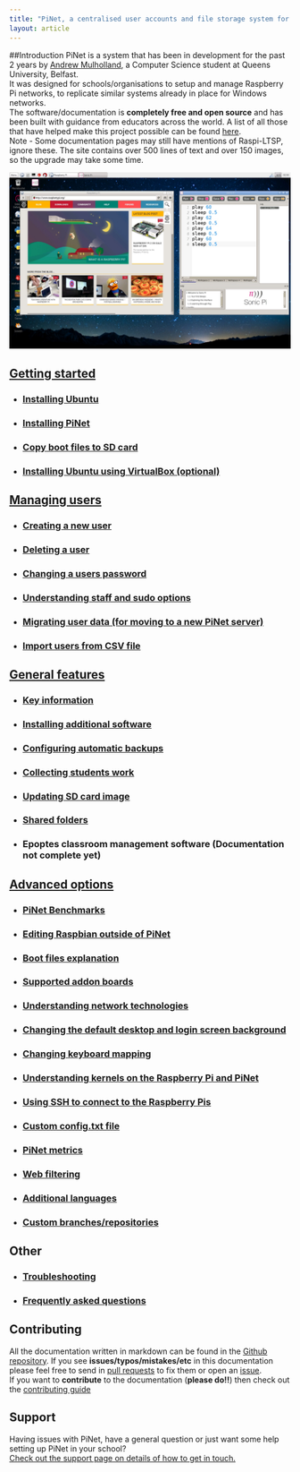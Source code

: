 ```yaml
---
title: "PiNet, a centralised user accounts and file storage system for a Raspberry Pi classroom."
layout: article
---
```


##Introduction
PiNet is a system that has been in development for the past 2 years by [Andrew Mulholland](http://blog.gbaman.info/?page_id=90), a Computer Science student at Queens University, Belfast.   
It was designed for schools/organisations to setup and manage Raspberry Pi networks, to replicate similar systems already in place for Windows networks.   
The software/documentation is **completely free and open source** and has been built with guidance from educators across the world. A list of all those that have helped make this project possible can be found [here](thanks.html).   
Note - Some documentation pages may still have mentions of Raspi-LTSP, ignore these. The site contains over 500 lines of text and over 150 images, so the upgrade may take some time.

![](/assets/images/desktop-sonic-pi.jpeg)   

## [Getting started](installation/getting_started.html)   
- ### [Installing Ubuntu](installation/installing-ubuntu.html)    
- ### [Installing PiNet](installation/installing-PiNet.html)   
- ### [Copy boot files to SD card](installation/sd-card-copy.html)   
- ### [Installing Ubuntu using VirtualBox (optional)](installation/virtualbox.html)   

## [Managing users](manage-users/manage-users.html)   
- ### [Creating a new user](manage-users/creating-users.html)   
- ### [Deleting a user](manage-users/deleting-users.html)  
- ### [Changing a users password](manage-users/change-password.html)  
- ### [Understanding staff and sudo options](manage-users/staff-sudo.html)  
- ### [Migrating user data (for moving to a new PiNet server)](manage-users/migration.html)   
- ### [Import users from CSV file](manage-users/csv-import.html)   

## [General features](general-features.html)   

- ### [Key information](key-info.html)   
- ### [Installing additional software](installation/installing-software.html)   
- ### [Configuring automatic backups](backups/backups.html)   
- ### [Collecting students work](collect-work.html)     
- ### [Updating SD card image](sd-card-update.html)   
- ### [Shared folders](shared-folders/shared-folders.html)   
- ### Epoptes classroom management software (Documentation not complete yet)   

## [Advanced options](advanced/advanced.html)   
- ### [PiNet Benchmarks](advanced/benchmarks.html)   
- ### [Editing Raspbian outside of PiNet](advanced/editing-outside.html)     
- ### [Boot files explanation](advanced/boot-files.html)     
- ### [Supported addon boards](advanced/supported-addon-boards.html)    
- ### [Understanding network technologies](advanced/network-technologies.html)   
- ### [Changing the default desktop and login screen background](advanced/change-background.html)    
- ### [Changing keyboard mapping](advanced/keyboard-layout.html)    
- ### [Understanding kernels on the Raspberry Pi and PiNet](advanced/kernels.html)    
- ### [Using SSH to connect to the Raspberry Pis](advanced/ssh-information.html)   
- ### [Custom config.txt file](advanced/custom-config-file.html)    
- ### [PiNet metrics](advanced/metrics.html)    
- ### [Web filtering](advanced/web-filtering.html)   
- ### [Additional languages](advanced/additional-languages.html)   
- ### [Custom branches/repositories](advanced/custom-branches-repositories.html)     

## Other

- ### [Troubleshooting](troubleshooting/troubleshooting.html)   
- ### [Frequently asked questions](faq.html)   

## Contributing   
All the documentation written in markdown can be found in the [Github repository](https://github.com/PiNet/PiNet.github.io).
If you see **issues/typos/mistakes/etc** in this documentation please feel free to send in [pull requests](https://github.com/PiNet/PiNet.github.io/pulls) to fix them or open an [issue](https://github.com/PiNet/PiNet.github.io/issues).  
If you want to **contribute** to the documentation (**please do!!**) then check out the [contributing guide](CONTRIBUTING.html)

## Support   
Having issues with PiNet, have a general question or just want some help setting up PiNet in your school?   
[Check out the support page on details of how to get in touch.](support.html)   
